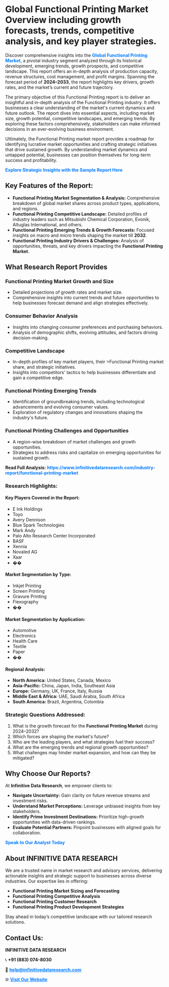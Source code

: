 <h1>Global Functional Printing Market Overview including growth forecasts, trends, competitive analysis, and key player strategies.</h1>
<p>
Discover comprehensive insights into the 
<a href="https://www.infinitivedataresearch.com/industry-report/functional-printing-market" rel="dofollow" style="color: #007BFF; text-decoration: none;"><strong>Global Functional Printing Market</strong></a>, a pivotal industry segment analyzed through its historical development, emerging trends, growth prospects, and competitive landscape. This report offers an in-depth analysis of production capacity, revenue structures, cost management, and profit margins. Spanning the forecast period of <strong>2024–2033</strong>, the report highlights key drivers, growth rates, and the market’s current and future trajectory.
</p>
<p>
The primary objective of this Functional Printing report is to deliver an insightful and in-depth analysis of the Functional Printing industry. It offers businesses a clear understanding of the market's current dynamics and future outlook. The report dives into essential aspects, including market size, growth potential, competitive landscapes, and emerging trends. By exploring these factors comprehensively, stakeholders can make informed decisions in an ever-evolving business environment.
</p>
<p>
Ultimately, the Functional Printing market report provides a roadmap for identifying lucrative market opportunities and crafting strategic initiatives that drive sustained growth. By understanding market dynamics and untapped potential, businesses can position themselves for long-term success and profitability.
</p>
<p>
<a href="https://www.infinitivedataresearch.com/request-sample/reportId=109395" style="color: #007BFF; text-decoration: none;"><strong>Explore Strategic Insights with the Sample Report Here</strong></a>
</p>

<h2>Key Features of the Report:</h2>
<ul>
<li><strong>Functional Printing Market Segmentation & Analysis:</strong> Comprehensive breakdown of global market shares across product types, applications, and regions.</li>
<li><strong>Functional Printing Competitive Landscape:</strong> Detailed profiles of industry leaders such as Mitsubishi Chemical Corporation, Evonik, Altuglas International, and others.</li>
<li><strong>Functional Printing Emerging Trends & Growth Forecasts:</strong> Focused insights on macro and micro trends shaping the market till <strong>2032</strong>.</li>
<li><strong>Functional Printing Industry Drivers & Challenges:</strong> Analysis of opportunities, threats, and key drivers impacting the <strong>Functional Printing Market</strong>.</li>
</ul>

<h2>What Research Report Provides</h2>
<h3>Functional Printing Market Growth and Size</h3>
<ul>
<li>Detailed projections of growth rates and market size.</li>
<li>Comprehensive insights into current trends and future opportunities to help businesses forecast demand and align strategies effectively.</li>
</ul>

<h3>Consumer Behavior Analysis</h3>
<ul>
<li>Insights into changing consumer preferences and purchasing behaviors.</li>
<li>Analysis of demographic shifts, evolving attitudes, and factors driving decision-making.</li>
</ul>

<h3>Competitive Landscape</h3>
<ul>
<li>In-depth profiles of key market players, their >Functional Printing market share, and strategic initiatives.</li>
<li>Insights into competitors' tactics to help businesses differentiate and gain a competitive edge.</li>
</ul>

<h3>Functional Printing Emerging Trends</h3>
<ul>
<li>Identification of groundbreaking trends, including technological advancements and evolving consumer values.</li>
<li>Exploration of regulatory changes and innovations shaping the industry's future.</li>
</ul>

<h3>Functional Printing Challenges and Opportunities</h3>
<ul>
<li>A region-wise breakdown of market challenges and growth opportunities.</li>
<li>Strategies to address risks and capitalize on emerging opportunities for sustained growth.</li>
</ul>
<p><strong>Read Full Analysis:</strong> <a href="https://www.infinitivedataresearch.com/industry-report/functional-printing-market" rel="dofollow" style="color: #007BFF; text-decoration: none;"><strong>https://www.infinitivedataresearch.com/industry-report/functional-printing-market</strong></a></p>
<h3>Research Highlights:</h3>
<h4>Key Players Covered in the Report:</h4>
<ul><li>E Ink Holdings</li><li>Toyo</li><li>Avery Dennison</li><li>Blue Spark Technologies</li><li>Mark Andy</li><li>Palo Alto Research Center Incorporated</li><li>BASF</li><li>Xennia</li><li>Novaled AG</li><li>Xaar</li><li>��</li></ul>
<h4>Market Segmentation by Type:</h4>
<ul><li>Inkjet Printing</li><li>Screen Printing</li><li>Gravure Printing</li><li>Flexography</li><li>��</li></ul>
<h4>Market Segmentation by Application:</h4>
<ul><li>Automotive</li><li>Electronics</li><li>Health Care</li><li>Textile</li><li>Paper</li><li>��</li></ul>

<h4>Regional Analysis:</h4>
<ul>
<li><strong>North America:</strong> United States, Canada, Mexico</li>
<li><strong>Asia-Pacific:</strong> China, Japan, India, Southeast Asia</li>
<li><strong>Europe:</strong> Germany, UK, France, Italy, Russia</li>
<li><strong>Middle East & Africa:</strong> UAE, Saudi Arabia, South Africa</li>
<li><strong>South America:</strong> Brazil, Argentina, Colombia</li>
</ul>

<h3>Strategic Questions Addressed:</h3>
<ol>
<li>What is the growth forecast for the <strong>Functional Printing Market</strong> during 2024–2032?</li>
<li>Which forces are shaping the market's future?</li>
<li>Who are the leading players, and what strategies fuel their success?</li>
<li>What are the emerging trends and regional growth opportunities?</li>
<li>What challenges may hinder market expansion, and how can they be mitigated?</li>
</ol>

<h2>Why Choose Our Reports?</h2>
<p>At <strong>Infinitive Data Research</strong>, we empower clients to:</p>
<ul>
<li><strong>Navigate Uncertainty:</strong> Gain clarity on future revenue streams and investment risks.</li>
<li><strong>Understand Market Perceptions:</strong> Leverage unbiased insights from key stakeholders.</li>
<li><strong>Identify Prime Investment Destinations:</strong> Prioritize high-growth opportunities with data-driven rankings.</li>
<li><strong>Evaluate Potential Partners:</strong> Pinpoint businesses with aligned goals for collaboration.</li>
</ul>
<p><a href="https://www.infinitivedataresearch.com/industry-report/functional-printing-market" rel="dofollow" style="color: #007BFF; text-decoration: none;"><strong>Speak to Our Analyst Today</strong></a></p>

<h2>About INFINITIVE DATA RESEARCH</h2>
<p>We are a trusted name in market research and advisory services, delivering actionable insights and strategic support to businesses across diverse industries. Our expertise lies in offering:</p>
<ul>
<li><strong>Functional Printing Market Sizing and Forecasting</strong></li>
<li><strong>Functional Printing Competitive Analysis</strong></li>
<li><strong>Functional Printing Customer Research</strong></li>
<li><strong>Functional Printing Product Development Strategies</strong></li>
</ul>
<p>Stay ahead in today’s competitive landscape with our tailored research solutions.</p>

<h2>Contact Us:</h2>
<p><strong>INFINITIVE DATA RESEARCH</strong></p>
<p>📞 <strong>+91 (883) 074-8030</strong></p>
<p>📧 <strong><a href="mailto:help@infinitivedataresearch.com" style="color: #007BFF;">help@infinitivedataresearch.com</a></strong></p>
<p>🌐 <strong><a href="https://www.infinitivedataresearch.com" rel="dofollow" style="color: #007BFF;">Visit Our Website</a></strong></p>